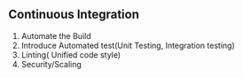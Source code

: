 ## Continuous Integration

1. Automate the Build
2. Introduce Automated test(Unit Testing, Integration testing)
3. Linting( Unified code style)
4. Security/Scaling